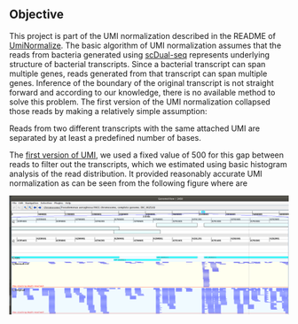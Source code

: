 ## Objective

This project is part of the UMI normalization described in the README of [UmiNormalize](https://github.com/nirmalya-broad/UMINormalize). The basic algorithm of UMI normalization assumes that the reads from bacteria generated using [scDual-seq](https://genomebiology.biomedcentral.com/articles/10.1186/s13059-017-1340-x) represents underlying structure of bacterial transcripts. Since a bacterial transcript can span multiple genes, reads generated from that transcript can span multiple genes. Inference of the boundary of the original transcript is not straight forward and according to our knowledge, there is no available method to solve this problem. The first version of the UMI normalization collapsed those reads by making a relatively simple assumption:

Reads from two different transcripts with the same attached UMI are separated by at least a predefined number of bases.

The [first version of UMI](https://www.nature.com/articles/s41598-019-55633-6), we used a fixed value of 500 for this gap between reads to filter out the transcripts, which we estimated using basic histogram analysis of the read distribution. It provided reasonably accurate UMI normalization as can be seen from the following figure where are 

![alt text](https://github.com/nirmalya-broad/NB_EM/blob/master/assets/figures/UmiNorm1.png "Umi Normalization")



